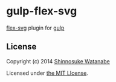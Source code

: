 # gulp-flex-svg

[flex-svg](https://github.com/shinnn/node-flex-svg) plugin for [gulp](https://github.com/gulpjs/gulp)

## License

Copyright (c) 2014 [Shinnosuke Watanabe](https://github.com/shinnn)

Licensed under [the MIT LIcense](./LICENSE).
